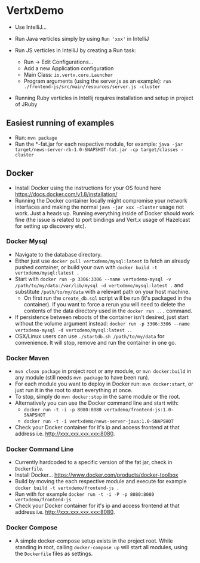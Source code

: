 # VertxDemo

* Use IntelliJ...

* Run Java verticles simply by using `Run 'xxx'` in IntelliJ

* Run JS verticles in IntelliJ by creating a Run task:
    - Run -> Edit Configurations...
    - Add a new Application configuration
    - Main Class: ```io.vertx.core.Launcher```
    - Program arguments (using the server.js as an example): ```run ./frontend-js/src/main/resources/server.js -cluster```
    
* Running Ruby verticles in Intellij requires installation and setup in project of JRuby
    
## Easiest running of examples
* Run: `mvn package`
* Run the *-fat.jar for each respective module, for example: 
`java -jar target/news-server-rb-1.0-SNAPSHOT-fat.jar -cp target/classes -cluster`  

## Docker

* Install Docker using the instructions for your OS found here <https://docs.docker.com/v1.8/installation/>
* Running the Docker container locally might compromise your network interfaces and making the normal `java -jar xxx -cluster`
usage not work. Just a heads up. Running everything inside of Docker should work fine (the issue is related to port bindings and 
Vert.x usage of Hazelcast for setting up discovery etc).


### Docker Mysql
  * Navigate to the database directory.
  * Either just use `docker pull vertxdemo/mysql:latest` to fetch an already pushed container, or build your own 
  with `docker build -t vertxdemo/mysql:latest .`
  * Start with `docker run -p 3306:3306 --name vertxdemo-mysql -v /path/to/my/data:/var/lib/mysql -d vertxdemo/mysql:latest .`
  and substitute `/path/to/my/data` with a relevant path on your host machine.
    * On first run the `create_db.sql` script will be run (it's packaged in the container). If you want to force a rerun
    you will need to delete the contents of the data directory used in the `docker run ...` command.
  * If persistence between reboots of the container isn't desired, just start without the volume argument instead:
  `docker run -p 3306:3306 --name vertxdemo-mysql -d vertxdemo/mysql:latest .`.
  * OSX/Linux users can use `./startdb.sh /path/to/my/data` for convenience. It will stop, remove and run the container in one go.


### Docker Maven
  * `mvn clean package` in project root or any module, or `mvn docker:build` in any module (still needs `mvn package` to have been run). 
  * For each module you want to deploy in Docker run: `mvn docker:start`, or just run it in the root to start everything at once.
  * To stop, simply do `mvn docker:stop` in the same module or the root.
  * Alternatively you can use the Docker command line and start with:
    * `docker run -t -i -p 8080:8080 vertxdemo/frontend-js:1.0-SNAPSHOT`
    * `docker run -t -i vertxdemo/news-server-java:1.0-SNAPSHOT`
  * Check your Docker container for it's ip and access frontend at that address i.e. <http://xxx.xxx.xxx.xxx:8080>.  
  
### Docker Command Line
  * Currently hardcoded to a specific version of the fat jar, check in `Dockerfile`.
  * Install Docker... <https://www.docker.com/products/docker-toolbox>
  * Build by moving the each respective module and execute for example `docker build -t vertxdemo/frontend-js .`
  * Run with for example `docker run -t -i -P -p 8080:8080 vertxdemo/frontend-js`
  * Check your Docker container for it's ip and access frontend at that address i.e. <http://xxx.xxx.xxx.xxx:8080>.
  
### Docker Compose
  * A simple docker-compose setup exists in the project root. While standing in root, calling `docker-compose up` will start
  all modules, using the `Dockerfile` files as settings.
  
